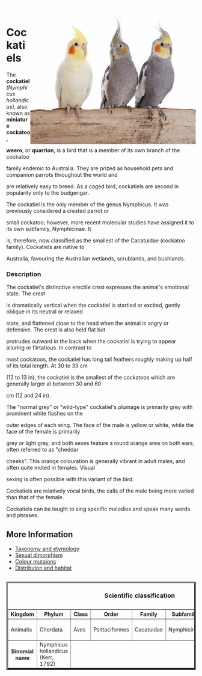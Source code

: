 
<!DOCTYPE html>
<html>
  <header>
    <meta charset="utf-8">
    <title>Home</title>
  </header>
  <body>

<p><img src="Cockatiels.jpg" align="right" /></p>

<br clear="left" />

<h1>Cockatiels</h1> 

<main>

<p> <align="left" /></p>
<p> The <strong>cockatiel</strong> <em>(Nymphicus hollandicus)</em>, also known as <strong>miniature cockatoo, 

weero</strong>, or <strong>quarrion</strong>, is a bird that is a member of its own branch of the cockatoo 

family endemic to Australia. They are prized as household pets and companion parrots throughout the world and 

are relatively easy to breed. As a caged bird, cockatiels are second in popularity only to the budgerigar.</p>

<p>The cockatiel is the only member of the genus Nymphicus. It was previously considered a crested parrot or 

small cockatoo; however, more recent molecular studies have assigned it to its own subfamily, Nymphicinae. It 

is, therefore, now classified as the smallest of the Cacatuidae (cockatoo family). Cockatiels are native to 

Australia, favouring the Australian wetlands, scrublands, and bushlands.</p>



<h3>Description</h3>

<p><align="top" />The cockatiel's distinctive erectile crest expresses the animal's emotional state. The crest 

is dramatically vertical when the cockatiel is startled or excited, gently oblique in its neutral or relaxed 

state, and flattened close to the head when the animal is angry or defensive. The crest is also held flat but 

protrudes outward in the back when the cockatiel is trying to appear alluring or flirtatious. In contrast to 

most cockatoos, the cockatiel has long tail feathers roughly making up half of its total length. At 30 to 33 cm 

(12 to 13 in), the cockatiel is the smallest of the cockatoos which are generally larger at between 30 and 60 

cm (12 and 24 in).</p>

<p>The "normal grey" or "wild-type" cockatiel's plumage is primarily grey with prominent white flashes on the 

outer edges of each wing. The face of the male is yellow or white, while the face of the female is primarily 

grey or light grey, and both sexes feature a round orange area on both ears, often referred to as "cheddar 

cheeks". This orange colouration is generally vibrant in adult males, and often quite muted in females. Visual 

sexing is often possible with this variant of the bird.

Cockatiels are relatively vocal birds, the calls of the male being more varied than that of the female. 

Cockatiels can be taught to sing specific melodies and speak many words and phrases.</p>

</main>
<nav>
<h2>More Information</h2>

<ul>
<li><a href="Taxonomy.html">Taxonomy and etymology</a></li>
<li><a href="Sexual.html">Sexual dimorphism</a></li>
<li><a href="Colour.html">Colour mutaions</a></li>
<li><a href="Distribution.html">Distributon and habitat</a></li>
</ul>
</nav>



<table border= "4" align= "left" width="80%">
<caption><h3>Scientific classification</h3></caption>
<tr>
<th>Kingdom</th> 
<th>Phylum</th> 
<th>Class</th> 
<th>Order</th> 
<th>Family</th> 
<th>Subfamily</th> 
<th>Genus</th> 
<th>Species</th> 
</tr>
<tr>
<td>Animalia</td>
<td>Chordata</td>
<td>Aves</td>
<td>Psittaciformes</td>
<td>Cacatuidae</td>
<td>Nymphicinae</td>
<td>Nymphicus Wagler, 1832</td>
<td>N. hollandicus</td>
</tr>

<th>Binomial name</th>
<td>Nymphicus hollandicus
(Kerr, 1792)</td>
</tr>
</section>

  </body>
</html>
